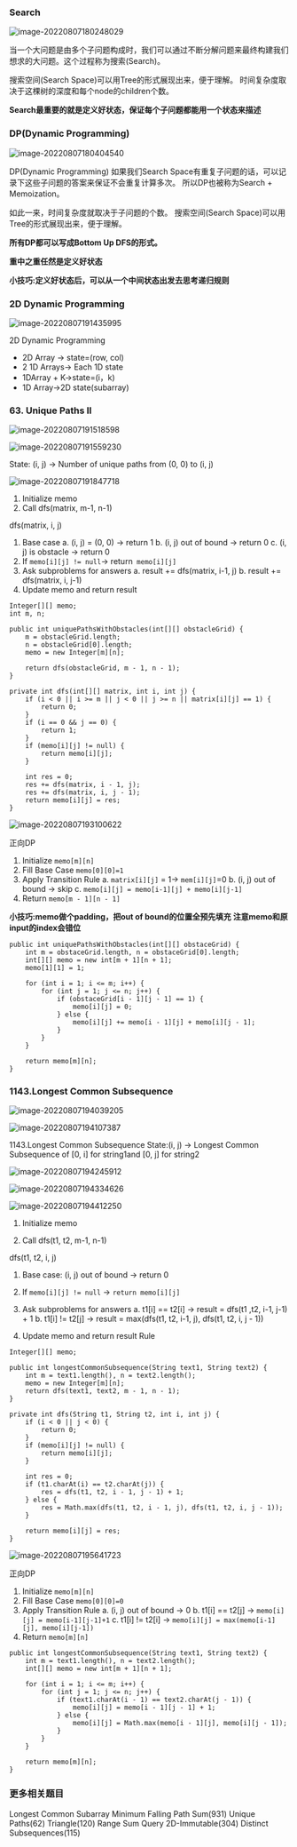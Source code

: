 ### Search

![image-20220807180248029](assets/image-20220807180248029.png)

当一个大问题是由多个子问题构成时，我们可以通过不断分解问题来最终构建我们想求的大问题。这个过程称为搜索(Search)。

搜索空间(Search Space)可以用Tree的形式展现出来，便于理解。
时间复杂度取决于这棵树的深度和每个node的children个数。

**Search最重要的就是定义好状态，保证每个子问题都能用一个状态来描述**



### DP(Dynamic Programming)

![image-20220807180404540](assets/image-20220807180404540.png)

DP(Dynamic Programming)
如果我们Search Space有重复子问题的话，可以记录下这些子问题的答案来保证不会重复计算多次。
所以DP也被称为Search + Memoization。

如此一来，时间复杂度就取决于子问题的个数。
搜索空间(Search Space)可以用Tree的形式展现出来，便于理解。

**所有DP都可以写成Bottom Up DFS的形式。**

**重中之重任然是定义好状态**

**小技巧:定义好状态后，可以从一个中间状态出发去思考递归规则**



### 2D Dynamic Programming

![image-20220807191435995](assets/image-20220807191435995.png)

2D Dynamic Programming

- 2D Array → state=(row, col)
- 2 1D Arrays→ Each 1D state
- 1DArray + K→state=(i，k)
- 1D Array→2D state(subarray)

### 63. Unique Paths II

![image-20220807191518598](assets/image-20220807191518598.png)

![image-20220807191559230](assets/image-20220807191559230.png)

State: (i,  j) → Number of unique paths from (0, 0) to (i, j)

![image-20220807191847718](assets/image-20220807191847718.png)

1. Initialize memo
2. Call dfs(matrix, m-1, n-1) 

dfs(matrix,  i, j)

1. Base case 
a. (i, j) = (0, 0) → return 1
b. (i, j) out of bound → return 0
c. (i, j) is obstacle → return 0
2. If `memo[i][j] != null`→ return` memo[i][j]`
3. Ask subproblems for answers
   a. result += dfs(matrix, i-1, j)
   b. result += dfs(matrix, i, j-1)
4. Update memo and return result

```
Integer[][] memo;
int m, n;

public int uniquePathsWithObstacles(int[][] obstacleGrid) {
    m = obstacleGrid.length;
    n = obstacleGrid[0].length;
    memo = new Integer[m][n];

    return dfs(obstacleGrid, m - 1, n - 1);
}

private int dfs(int[][] matrix, int i, int j) {
    if (i < 0 || i >= m || j < 0 || j >= n || matrix[i][j] == 1) {
        return 0;
    }
    if (i == 0 && j == 0) {
        return 1;
    }
    if (memo[i][j] != null) {
        return memo[i][j];
    }

    int res = 0;
    res += dfs(matrix, i - 1, j);
    res += dfs(matrix, i, j - 1);
    return memo[i][j] = res;
}
```

![image-20220807193100622](assets/image-20220807193100622.png)

正向DP 

1. Initialize `memo[m][n]` 
2. Fill Base Case `memo[0][0]=1`
3. Apply Transition Rule
    a. `matrix[i][j]` = 1→ `mem[i][j]`=0 
    b. (i, j) out of bound → skip
    c. `memo[i][j] = memo[i-1][j] + memo[i][j-1]`
4. Return `memo[m - 1][n - 1]`

**小技巧:memo做个padding，把out of bound的位置全预先填充**
**注意memo和原input的index会错位**

```
public int uniquePathsWithObstacles(int[][] obstaceGrid) {
    int m = obstaceGrid.length, n = obstaceGrid[0].length;
    int[][] memo = new int[m + 1][n + 1];
    memo[1][1] = 1;

    for (int i = 1; i <= m; i++) {
        for (int j = 1; j <= n; j++) {
            if (obstaceGrid[i - 1][j - 1] == 1) {
                memo[i][j] = 0;
            } else {
                memo[i][j] += memo[i - 1][j] + memo[i][j - 1];
            }
        }
    }

    return memo[m][n];
}
```



### 1143.Longest Common Subsequence

![image-20220807194039205](assets/image-20220807194039205.png)

![image-20220807194107387](assets/image-20220807194107387.png)

1143.Longest Common Subsequence
State:(i, j) → Longest Common Subsequence of [0, i] for string1and [0, j] for string2

![image-20220807194245912](assets/image-20220807194245912.png)

![image-20220807194334626](assets/image-20220807194334626.png)

![image-20220807194412250](assets/image-20220807194412250.png)

1. Initialize memo

2. Call dfs(t1, t2, m-1, n-1)

dfs(t1, t2, i, j)  

1. Base case: (i, j) out of bound → return 0

2. lf `memo[i][j] != null` → `return memo[i][j]` 

3. Ask subproblems for answers
    a.  t1[i] == t2[i] → result = dfs(t1 ,t2, i-1, j-1) + 1
    b.  t1[i] != t2[j] → result = max(dfs(t1, t2, i-1,  j), dfs(t1, t2,  i,  j - 1))

4. Update memo and return result Rule

```
Integer[][] memo;

public int longestCommonSubsequence(String text1, String text2) {
    int m = text1.length(), n = text2.length();
    memo = new Integer[m][n];
    return dfs(text1, text2, m - 1, n - 1);
}

private int dfs(String t1, String t2, int i, int j) {
    if (i < 0 || j < 0) {
        return 0;
    }
    if (memo[i][j] != null) {
        return memo[i][j];
    }

    int res = 0;
    if (t1.charAt(i) == t2.charAt(j)) {
        res = dfs(t1, t2, i - 1, j - 1) + 1;
    } else {
        res = Math.max(dfs(t1, t2, i - 1, j), dfs(t1, t2, i, j - 1));
    }

    return memo[i][j] = res;
}
```

![image-20220807195641723](assets/image-20220807195641723.png)


正向DP 

1. Initialize `memo[m][n]`
2. Fill Base Case `memo[0][0]=0` 
3. Apply Transition Rule
     a.  (i, j) out of bound → 0
     b.  t1[i] == t2[j] → `memo[i][j] = memo[i-1][j-1]+1`
     c.  t1[i] != t2[i] → `memo[i][j] = max(memo[i-1][j], memo[i][j-1])`
5. Return `memo[m][n]`

```
public int longestCommonSubsequence(String text1, String text2) {
    int m = text1.length(), n = text2.length();
    int[][] memo = new int[m + 1][n + 1];

    for (int i = 1; i <= m; i++) {
        for (int j = 1; j <= n; j++) {
            if (text1.charAt(i - 1) == text2.charAt(j - 1)) {
                memo[i][j] = memo[i - 1][j - 1] + 1;
            } else {
                memo[i][j] = Math.max(memo[i - 1][j], memo[i][j - 1]);
            }
        }
    }

    return memo[m][n];
}
```



### 更多相关题目
Longest Common Subarray
Minimum Falling Path Sum(931)
Unique Paths(62)
Triangle(120)
Range Sum Query 2D-Immutable(304)
Distinct Subsequences(115)
